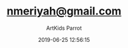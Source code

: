 ---
index: 6413
title: "nmeriyah@gmail.com"
subtitle: ""
author: "ArtKids Parrot"
date: "2019-06-25 12:56:15"
excerpt: ""
content: "nmeriyah@gmail.com
Anyanwuedoziem Chinedu"
status: "publish"
comment_status: "closed"
nav_label: "nmeriyah-gmail-com"
modified: "2019-06-25 12:56:15"
parent: 0
type: "flamingo_contact"
comment_count: 0
categories: []
tags: []
---